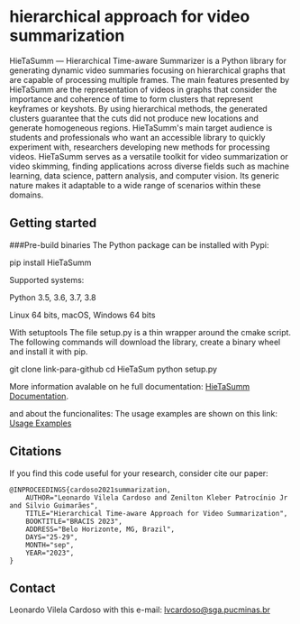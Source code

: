 # hierarchical approach for video summarization

HieTaSumm — Hierarchical Time-aware Summarizer is a Python library for generating dynamic video summaries focusing on hierarchical graphs that are capable of processing multiple frames. The main features presented by HieTaSumm are the representation of videos in graphs that consider the importance and coherence of time to form clusters that represent keyframes or keyshots. By using hierarchical methods, the generated clusters guarantee that the cuts did not produce new locations and generate homogeneous regions. HieTaSumm's main target audience is students and professionals who want an accessible library to quickly experiment with, researchers developing new methods for processing videos.
HieTaSumm serves as a versatile toolkit for video summarization or video skimming, finding applications across diverse fields such as machine learning, data science, pattern analysis, and computer vision. Its generic nature makes it adaptable to a wide range of scenarios within these domains.

## Getting started

###Pre-build binaries
The Python package can be installed with Pypi:

pip install HieTaSumm

Supported systems:

Python 3.5, 3.6, 3.7, 3.8

Linux 64 bits, macOS, Windows 64 bits

With setuptools
The file setup.py is a thin wrapper around the cmake script. The following commands will download the library, create a binary wheel and install it with pip.

git clone link-para-github
cd HieTaSum
python setup.py

More information avalable on he full documentation: [HieTaSumm Documentation](https://hietasumm-doc.readthedocs.io/).

and about the funcionalites: The usage examples are shown on this link: [Usage Examples](https://hietasumm-doc.readthedocs.io/en/latest/examples.html)

## Citations
If you find this code useful for your research, consider cite our paper:
```
@INPROCEEDINGS{cardoso2021summarization,
    AUTHOR="Leonardo Vilela Cardoso and Zenilton Kleber Patrocínio Jr and Silvio Guimarães",
    TITLE="Hierarchical Time-aware Approach for Video Summarization",
    BOOKTITLE="BRACIS 2023",
    ADDRESS="Belo Horizonte, MG, Brazil",
    DAYS="25-29",
    MONTH="sep",
    YEAR="2023",
}
```

## Contact
Leonardo Vilela Cardoso with this e-mail: lvcardoso@sga.pucminas.br
